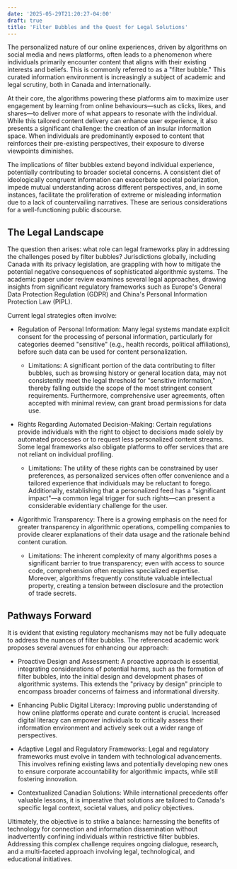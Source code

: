 ```yaml
---
date: '2025-05-29T21:20:27-04:00'
draft: true
title: 'Filter Bubbles and the Quest for Legal Solutions'
---
```


The personalized nature of our online experiences, driven by algorithms on social media and news platforms, often leads to a phenomenon where individuals primarily encounter content that aligns with their existing interests and beliefs. This is commonly referred to as a "filter bubble." This curated information environment is increasingly a subject of academic and legal scrutiny, both in Canada and internationally.

At their core, the algorithms powering these platforms aim to maximize user engagement by learning from online behaviours—such as clicks, likes, and shares—to deliver more of what appears to resonate with the individual. While this tailored content delivery can enhance user experience, it also presents a significant challenge: the creation of an insular information space. When individuals are predominantly exposed to content that reinforces their pre-existing perspectives, their exposure to diverse viewpoints diminishes.

The implications of filter bubbles extend beyond individual experience, potentially contributing to broader societal concerns. A consistent diet of ideologically congruent information can exacerbate societal polarization, impede mutual understanding across different perspectives, and, in some instances, facilitate the proliferation of extreme or misleading information due to a lack of countervailing narratives. These are serious considerations for a well-functioning public discourse.

## The Legal Landscape

The question then arises: what role can legal frameworks play in addressing the challenges posed by filter bubbles? Jurisdictions globally, including Canada with its privacy legislation, are grappling with how to mitigate the potential negative consequences of sophisticated algorithmic systems. The academic paper under review examines several legal approaches, drawing insights from significant regulatory frameworks such as Europe's General Data Protection Regulation (GDPR) and China's Personal Information Protection Law (PIPL).

Current legal strategies often involve:

- Regulation of Personal Information: Many legal systems mandate explicit consent for the processing of personal information, particularly for categories deemed "sensitive" (e.g., health records, political affiliations), before such data can be used for content personalization.
    - Limitations: A significant portion of the data contributing to filter bubbles, such as browsing history or general location data, may not consistently meet the legal threshold for "sensitive information," thereby falling outside the scope of the most stringent consent requirements. Furthermore, comprehensive user agreements, often accepted with minimal review, can grant broad permissions for data use.

- Rights Regarding Automated Decision-Making: Certain regulations provide individuals with the right to object to decisions made solely by automated processes or to request less personalized content streams. Some legal frameworks also obligate platforms to offer services that are not reliant on individual profiling.
    - Limitations: The utility of these rights can be constrained by user preferences, as personalized services often offer convenience and a tailored experience that individuals may be reluctant to forego. Additionally, establishing that a personalized feed has a "significant impact"—a common legal trigger for such rights—can present a considerable evidentiary challenge for the user.

- Algorithmic Transparency: There is a growing emphasis on the need for greater transparency in algorithmic operations, compelling companies to provide clearer explanations of their data usage and the rationale behind content curation.
    - Limitations: The inherent complexity of many algorithms poses a significant barrier to true transparency; even with access to source code, comprehension often requires specialized expertise. Moreover, algorithms frequently constitute valuable intellectual property, creating a tension between disclosure and the protection of trade secrets.

## Pathways Forward

It is evident that existing regulatory mechanisms may not be fully adequate to address the nuances of filter bubbles. The referenced academic work proposes several avenues for enhancing our approach:

- Proactive Design and Assessment: A proactive approach is essential, integrating considerations of potential harms, such as the formation of filter bubbles, into the initial design and development phases of algorithmic systems. This extends the "privacy by design" principle to encompass broader concerns of fairness and informational diversity.

- Enhancing Public Digital Literacy: Improving public understanding of how online platforms operate and curate content is crucial. Increased digital literacy can empower individuals to critically assess their information environment and actively seek out a wider range of perspectives.

- Adaptive Legal and Regulatory Frameworks: Legal and regulatory frameworks must evolve in tandem with technological advancements. This involves refining existing laws and potentially developing new ones to ensure corporate accountability for algorithmic impacts, while still fostering innovation.

- Contextualized Canadian Solutions: While international precedents offer valuable lessons, it is imperative that solutions are tailored to Canada's specific legal context, societal values, and policy objectives.

Ultimately, the objective is to strike a balance: harnessing the benefits of technology for connection and information dissemination without inadvertently confining individuals within restrictive filter bubbles. Addressing this complex challenge requires ongoing dialogue, research, and a multi-faceted approach involving legal, technological, and educational initiatives.